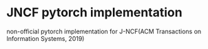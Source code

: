 # JNCF pytorch implementation
non-official pytorch implementation for J-NCF(ACM Transactions on Information Systems, 2019)

